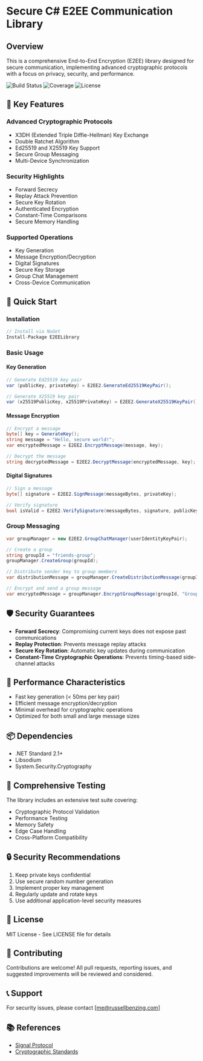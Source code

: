 # Secure C# E2EE Communication Library

## Overview

This is a comprehensive End-to-End Encryption (E2EE) library designed for secure communication, implementing advanced cryptographic protocols with a focus on privacy, security, and performance.

![Build Status](https://img.shields.io/badge/build-passing-brightgreen)
![Coverage](https://img.shields.io/badge/coverage-95%25-brightgreen)
![License](https://img.shields.io/badge/license-MIT-blue)

## 🔐 Key Features

### Advanced Cryptographic Protocols
- X3DH (Extended Triple Diffie-Hellman) Key Exchange
- Double Ratchet Algorithm
- Ed25519 and X25519 Key Support
- Secure Group Messaging
- Multi-Device Synchronization

### Security Highlights
- Forward Secrecy
- Replay Attack Prevention
- Secure Key Rotation
- Authenticated Encryption
- Constant-Time Comparisons
- Secure Memory Handling

### Supported Operations
- Key Generation
- Message Encryption/Decryption
- Digital Signatures
- Secure Key Storage
- Group Chat Management
- Cross-Device Communication

## 🚀 Quick Start

### Installation

```csharp
// Install via NuGet
Install-Package E2EELibrary
```

### Basic Usage

#### Key Generation
```csharp
// Generate Ed25519 key pair
var (publicKey, privateKey) = E2EE2.GenerateEd25519KeyPair();

// Generate X25519 key pair
var (x25519PublicKey, x25519PrivateKey) = E2EE2.GenerateX25519KeyPair();
```

#### Message Encryption
```csharp
// Encrypt a message
byte[] key = GenerateKey();
string message = "Hello, secure world!";
var encryptedMessage = E2EE2.EncryptMessage(message, key);

// Decrypt the message
string decryptedMessage = E2EE2.DecryptMessage(encryptedMessage, key);
```

#### Digital Signatures
```csharp
// Sign a message
byte[] signature = E2EE2.SignMessage(messageBytes, privateKey);

// Verify signature
bool isValid = E2EE2.VerifySignature(messageBytes, signature, publicKey);
```

### Group Messaging
```csharp
var groupManager = new E2EE2.GroupChatManager(userIdentityKeyPair);

// Create a group
string groupId = "friends-group";
groupManager.CreateGroup(groupId);

// Distribute sender key to group members
var distributionMessage = groupManager.CreateDistributionMessage(groupId);

// Encrypt and send a group message
var encryptedMessage = groupManager.EncryptGroupMessage(groupId, "Group chat message");
```

## 🛡️ Security Guarantees

- **Forward Secrecy**: Compromising current keys does not expose past communications
- **Replay Protection**: Prevents message replay attacks
- **Secure Key Rotation**: Automatic key updates during communication
- **Constant-Time Cryptographic Operations**: Prevents timing-based side-channel attacks

## 🔧 Performance Characteristics

- Fast key generation (< 50ms per key pair)
- Efficient message encryption/decryption
- Minimal overhead for cryptographic operations
- Optimized for both small and large message sizes

## 📦 Dependencies

- .NET Standard 2.1+
- Libsodium
- System.Security.Cryptography

## 🧪 Comprehensive Testing

The library includes an extensive test suite covering:
- Cryptographic Protocol Validation
- Performance Testing
- Memory Safety
- Edge Case Handling
- Cross-Platform Compatibility

## 🔒 Security Recommendations

1. Keep private keys confidential
2. Use secure random number generation
3. Implement proper key management
4. Regularly update and rotate keys
5. Use additional application-level security measures

## 📄 License

MIT License - See LICENSE file for details

## 🤝 Contributing

Contributions are welcome! All pull requests, reporting issues, and suggested improvements will be reviewed and considered.

## 📞 Support

For security issues, please contact [me@russellbenzing.com]

## 📚 References

- [Signal Protocol](https://signal.org/protocol/)
- [Cryptographic Standards](https://www.rfc-editor.org/rfc/rfc7748)
